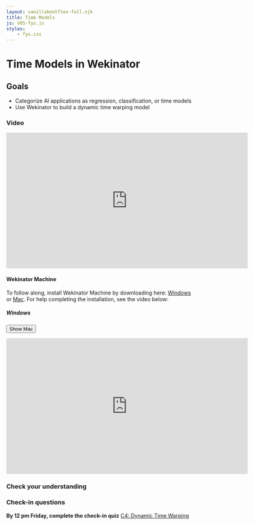 ```yaml
---
layout: vanillabootflex-full.njk
title: Time Models
js: V05-fys.js
styles:
	- fys.css
---
```


# Time Models in Wekinator

## Goals

- Categorize AI applications as regression, classification, or time models
- Use Wekinator to build a dynamic time warping model

### Video

<iframe width="640" height="360" src="https://www.youtube.com/embed/1oqZCsOKzsM" frameborder="0" allow="accelerometer; autoplay; encrypted-media; gyroscope; picture-in-picture" allowfullscreen></iframe>

<h4>Wekinator Machine</h4>

To follow along, install Wekinator Machine by downloading here: [Windows](https://github.com/ryanpdwyer/wekinator-machine/releases/download/v1.2.6/WekinatorMachine-1.2.6.Setup.exe) or [Mac](https://github.com/ryanpdwyer/wekinator-machine/releases/download/v1.2.6/WekinatorMachine-darwin-x64-1.2.6.zip). For help completing the installation, see the video below:

<h5 id="video-heading">Windows</h5>

<button id="button" onclick="toggleWindowsMac();">Show Mac</button>


<iframe id="windows-install" width="640" height="360" src="https://www.youtube.com/embed/zE_7wf6Z-F8" frameborder="0" allow="accelerometer; autoplay; encrypted-media; gyroscope; picture-in-picture" allowfullscreen></iframe>


<iframe  id="mac-install"  hidden width="640" height="360" src="https://www.youtube.com/embed/xbYMMi0bSZY" frameborder="0" allow="accelerometer; autoplay; encrypted-media; gyroscope; picture-in-picture" allowfullscreen></iframe>


### Check your understanding

<div id="question-node"></div>

### Check-in questions

**By 12 pm Friday, complete the check-in quiz** [C4: Dynamic Time Warping](https://d2l.mountunion.edu/d2l/le/content/43087/viewContent/551610/View?ou=43087)